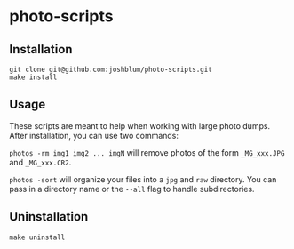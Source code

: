 photo-scripts
========

Installation
--------

    git clone git@github.com:joshblum/photo-scripts.git
    make install


Usage
--------

These scripts are meant to help when working with large photo dumps.
After installation, you can use two commands:

`photos -rm img1 img2 ... imgN` will remove photos of the form `_MG_xxx.JPG` and
`_MG_xxx.CR2`.

`photos -sort` will organize your files into a `jpg` and `raw` directory. You
can pass in a directory name or the `--all` flag to handle subdirectories.

Uninstallation
--------

    make uninstall

